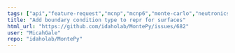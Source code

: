 ```yaml
---
tags: ["api","feature-request","mcnp","mcnp6","monte-carlo","neutronics","radiation-transport"]
title: "Add boundary condition type to repr for surfaces"
html_url: "https://github.com/idaholab/MontePy/issues/682"
user: "MicahGale"
repo: "idaholab/MontePy"
---
```


